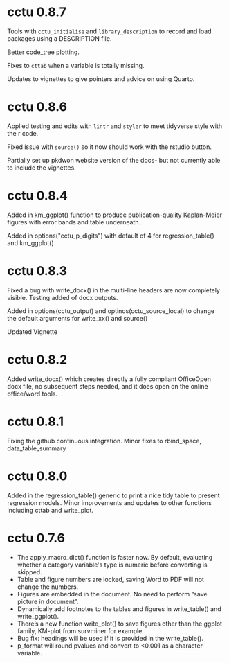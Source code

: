 # cctu 0.8.7

Tools with `cctu_initialise` and `library_description` to record and load packages using a 
DESCRIPTION file. 

Better code_tree plotting. 

Fixes to `cttab` when a variable is totally missing. 

Updates to vignettes to give pointers and advice on using Quarto.


# cctu 0.8.6

Applied testing and edits with `lintr` and `styler` to meet tidyverse style with the r code.  

Fixed issue with `source()` so it now should work with the rstudio button. 

Partially set up pkdwon website version of the docs- but not currently able to include the vignettes.

# cctu 0.8.4

Added in km_ggplot() function to produce publication-quality Kaplan-Meier figures with error bands and table underneath.

Added in options("cctu_p_digits") with default of 4 for regression_table()  and km_ggplot()

# cctu 0.8.3

Fixed a bug with write_docx() in the multi-line headers are now completely visible. Testing added of docx outputs.

Added in options(cctu_output) and optinos(cctu_source_local) to change the default arguments for write_xx() and source()

Updated Vignette


# cctu 0.8.2

Added write_docx() which creates directly a fully compliant OfficeOpen docx file,
no subsequent steps needed, and it does open on the online office/word tools.


# cctu 0.8.1 

Fixing the github continuous integration. Minor fixes to rbind_space, data_table_summary


# cctu 0.8.0

Added in the regression_table() generic to print a nice tidy table
to present regression models. Minor improvements and updates to other functions including cttab and write_plot.



# cctu 0.7.6

-	The apply_macro_dict() function is faster now. By default, evaluating whether a category variable's type is numeric before converting is skipped.
-	Table and figure numbers are locked, saving Word to PDF will not change the numbers.
-	Figures are embedded in the document. No need to perform “save picture in document”.
-	Dynamically add footnotes to the tables and figures in write_table() and write_ggplot().
-	There’s a new function write_plot() to save figures other than the ggplot family, KM-plot from survminer for example. 
-	Bug fix: headings will be used if it is provided in the write_table().
- p_format will round pvalues and convert to <0.001 as a character variable.

